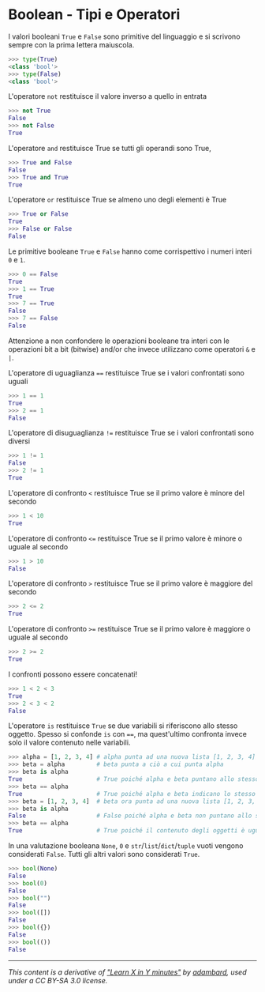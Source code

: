 # Boolean - Tipi e Operatori 

I valori booleani `True` e `False` sono primitive del linguaggio e si scrivono sempre con la prima lettera maiuscola.

```python
>>> type(True)
<class 'bool'>
>>> type(False)
<class 'bool'>
```

L'operatore `not` restituisce il valore inverso a quello in entrata

```python
>>> not True
False
>>> not False
True
```

L'operatore `and` restituisce True se tutti gli operandi sono True,

```python
>>> True and False
False
>>> True and True
True
```

L'operatore `or` restituisce True se almeno uno degli elementi è True

```python
>>> True or False
True
>>> False or False
False
```

Le primitive booleane `True` e `False` hanno come corrispettivo i numeri interi `0` e `1`.

```python
>>> 0 == False
True
>>> 1 == True
True
>>> 7 == True
False
>>> 7 == False
False
```

Attenzione a non confondere le operazioni booleane tra interi con le operazioni bit a bit (bitwise) and/or che invece utilizzano come operatori `&` e `|`.


L'operatore di uguaglianza `==` restituisce True se i valori confrontati sono uguali

```python
>>> 1 == 1
True
>>> 2 == 1
False
```

L'operatore di disuguaglianza `!=` restituisce True se i valori confrontati sono diversi

```python
>>> 1 != 1
False
>>> 2 != 1
True
```

L'operatore di confronto `<` restituisce True se il primo valore è minore del secondo

```python
>>> 1 < 10
True
```

L'operatore di confronto `<=` restituisce True se il primo valore è minore o uguale al secondo

```python
>>> 1 > 10
False
```

L'operatore di confronto `>` restituisce True se il primo valore è maggiore del secondo

```python
>>> 2 <= 2
True
```

L'operatore di confronto `>=` restituisce True se il primo valore è maggiore o uguale al secondo

```python
>>> 2 >= 2
True
```

I confronti possono essere concatenati!

```python
>>> 1 < 2 < 3
True
>>> 2 < 3 < 2
False
```

L'operatore `is` restituisce `True` se due variabili si riferiscono allo stesso oggetto. Spesso si confonde `is` con `==`, ma quest'ultimo confronta invece solo il valore contenuto nelle variabili. 

```python
>>> alpha = [1, 2, 3, 4] # alpha punta ad una nuova lista [1, 2, 3, 4]
>>> beta = alpha         # beta punta a ciò a cui punta alpha
>>> beta is alpha
True                     # True poiché alpha e beta puntano allo stesso oggeto
>>> beta == alpha
True                     # True poiché alpha e beta indicano lo stesso oggeetto
>>> beta = [1, 2, 3, 4]  # beta ora punta ad una nuova lista [1, 2, 3, 4]
>>> beta is alpha
False                    # False poiché alpha e beta non puntano allo stesso oggetto 
>>> beta == alpha
True                     # True poiché il contenuto degli oggetti è uguale
```

In una valutazione booleana `None`, `0` e `str`/`list`/`dict`/`tuple` vuoti 
vengono considerati `False`. Tutti gli altri valori sono considerati `True`.

```python
>>> bool(None)
False
>>> bool(0)
False
>>> bool("")
False
>>> bool([])
False
>>> bool({})
False
>>> bool(())
False
```

---

_This content is a derivative of ["Learn X in Y minutes"](https://github.com/adambard/learnxinyminutes-docs) by [adambard](https://github.com/adambard), used under a CC BY-SA 3.0 license._
